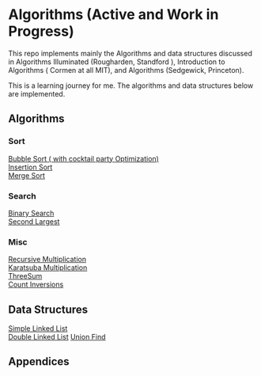 # Algorithms (Active and Work in Progress) 
This repo implements mainly the Algorithms and data structures discussed in Algorithms Illuminated (Rougharden, Standford ), Introduction to Algorithms ( Cormen at all  MIT), and Algorithms (Sedgewick, Princeton).

This is a learning journey for me. The algorithms and data structures below are implemented. 

## Algorithms 
### Sort
[Bubble Sort ( with cocktail party Optimization)](Algorithms/Sort/Sort.py)  
[Insertion Sort](Algorithms/Sort/Sort.py)    
[Merge Sort](Algorithms/Sort/Sort.py)    

### Search
[Binary Search](Algorithms/Search/Search.py)  
[Second Largest](Algorithms/Search/Search.py)  

### Misc
[Recursive Multiplication](Algorithms/RecursiveIntegerMultiplication/RecursiveIntegerMultiplication.py)  
[Karatsuba Multiplication](Algorithms/RecursiveIntegerMultiplication/RecursiveIntegerMultiplication.py)  
[ThreeSum](Algorithms/NSum/ThreeSum.py)  
[Count Inversions](Algorithms/CountInversions/CountInversions.py)


## Data Structures
[Simple Linked List](DataStructures/List/LinkedList.py)  
[Double Linked List](DataStructures/Lists/DoubeLinkedList.py) 
[Union Find](DataStructures/Graphs/UnionFind/UnionFind.py)
## Appendices 
### 


 

